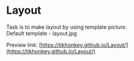 # Layout

Task is to make layout by using template picture.  
Default template - layout.jpg

Preview link: [https://tikhonkey.github.io/Layout/](https://tikhonkey.github.io/Layout/)
